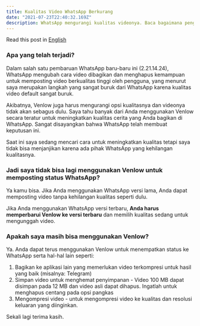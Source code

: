 ```yaml
---
title: Kualitas Video WhatsApp Berkurang
date: "2021-07-23T22:40:32.169Z"
description: WhatsApp mengurangi kualitas videonya. Baca bagaimana pengaruhnya terhadap Venlow dan penggunanya.
---
```


Read this post in [English](/venlow-whatsapp-update)

### Apa yang telah terjadi?

Dalam salah satu pembaruan WhatsApp baru-baru ini (2.21.14.24), WhatsApp mengubah cara video dibagikan dan menghapus kemampuan untuk memposting video berkualitas tinggi oleh pengguna, yang menurut saya merupakan langkah yang sangat buruk dari WhatsApp karena kualitas video default sangat buruk.

Akibatnya, Venlow juga harus mengurangi opsi kualitasnya dan videonya tidak akan sebagus dulu. Saya tahu banyak dari Anda menggunakan Venlow secara teratur untuk meningkatkan kualitas cerita yang Anda bagikan di WhatsApp. Sangat disayangkan bahwa WhatsApp telah membuat keputusan ini.

Saat ini saya sedang mencari cara untuk meningkatkan kualitas tetapi saya tidak bisa menjanjikan karena ada pihak WhatsApp yang kehilangan kualitasnya.

### Jadi saya tidak bisa lagi menggunakan Venlow untuk memposting status WhatsApp?

Ya kamu bisa. Jika Anda menggunakan WhatsApp versi lama, Anda dapat memposting video tanpa kehilangan kualitas seperti dulu.

Jika Anda menggunakan WhatsApp versi terbaru, **Anda harus memperbarui Venlow ke versi terbaru** dan memilih kualitas sedang untuk mengunggah video.

### Apakah saya masih bisa menggunakan Venlow?

Ya. Anda dapat terus menggunakan Venlow untuk menempatkan status ke WhatsApp serta hal-hal lain seperti:

1. Bagikan ke aplikasi lain yang memerlukan video terkompresi untuk hasil yang baik (misalnya: Telegram)
2. Simpan video untuk menghemat penyimpanan - Video 100 MB dapat disimpan pada 12 MB dan video asli dapat dihapus. Ingatlah untuk menghapus centang pada opsi pangkas
3. Mengompresi video - untuk mengompresi video ke kualitas dan resolusi keluaran yang diinginkan.

Sekali lagi terima kasih.